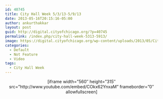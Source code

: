 ```yaml
---
id: 40745
title: City Hall Week 5/3/13-5/9/13
date: 2013-05-16T20:15:16-05:00
author: ankurthakkar
layout: post
guid: http://digital.cityofchicago.org/?p=40745
permalink: /index.php/city-hall-week-5313-5913/
image: https://digital.cityofchicago.org/wp-content/uploads/2013/05/CityHallWeek15.png
categories:
  - Default
  - Not Feature
  - Video
tags:
  - City Hall Week
---
```

<p style="text-align: center;">
  [iframe width=&#8221;560&#8243; height=&#8221;315&#8243; src=&#8221;http://www.youtube.com/embed/COkx62YnxaM&#8221; frameborder=&#8221;0&#8243; allowfullscreen]
</p>